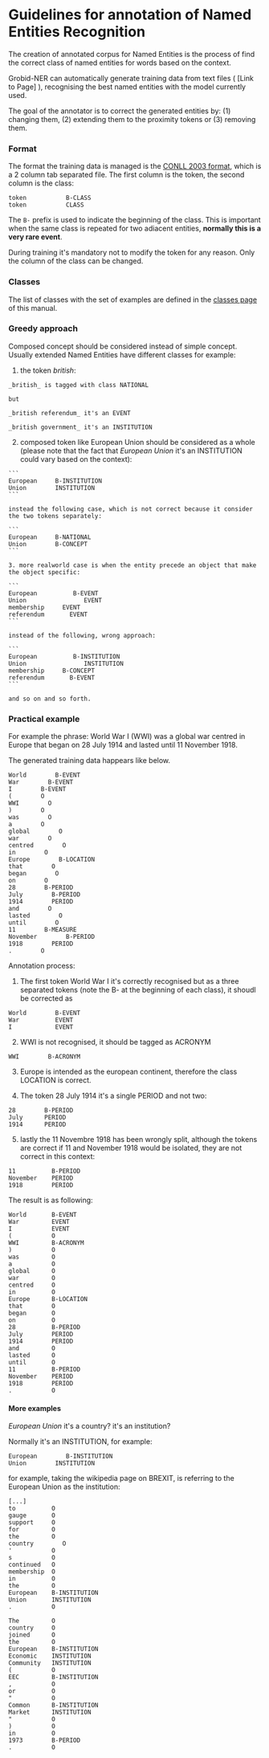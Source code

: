 # Guidelines for annotation of Named Entities Recognition

The creation of annotated corpus for Named Entities is the process of find the correct class of named entities for words based on the context.

Grobid-NER can automatically generate training data from text files ( [Link to Page] ), recognising the best named entities with the model currently used.

The goal of the annotator is to correct the generated entities by: (1) changing them, (2) extending them to the proximity tokens or (3) removing them.

### Format 

The format the training data is managed is the [CONLL 2003 format](http://www.cnts.ua.ac.be/conll2003/ner/), which is a 2 column tab separated file.
The first column is the token, the second column is the class:
```
token           B-CLASS
token           CLASS
```

The `B-` prefix is used to indicate the beginning of the class. This is important when the same class is repeated for two adiacent entities, **normally this is a very rare event**.

During training it's mandatory not to modify the token for any reason. Only the column of the class can be changed. 

### Classes
The list of classes with the set of examples are defined in the [classes page](class-and-senses.md) of this manual. 
    
### Greedy approach

Composed concept should be considered instead of simple concept. Usually extended Named Entities have different classes for example: 

  1. the token _british_: 
    
    _british_ is tagged with class NATIONAL
    
    but 
    
    _british referendum_ it's an EVENT
    
    _british government_ it's an INSTITUTION

  2. composed token like European Union should be considered as a whole (please note that the fact that _European Union_ it's an INSTITUTION could vary based on the context): 

    ```
    European     B-INSTITUTION
    Union        INSTITUTION 
    ```
    
    instead the following case, which is not correct because it consider the two tokens separately: 

    ```
    European     B-NATIONAL
    Union        B-CONCEPT 
    ```
    
    3. more realworld case is when the entity precede an object that make the object specific: 

    ```
    European          B-EVENT
    Union                EVENT
    membership     EVENT
    referendum       EVENT
    ```
    
    instead of the following, wrong approach: 
    
    ```
    European          B-INSTITUTION
    Union                INSTITUTION
    membership     B-CONCEPT
    referendum       B-EVENT    
    ```
    
    and so on and so forth. 
    


### Practical example

For example the phrase: World War I (WWI) was a global war centred in Europe that began on 28 July 1914 and lasted until 11 November 1918. 

The generated training data happears like below.  

```
World        B-EVENT
War        B-EVENT
I        B-EVENT
(        O
WWI        O
)        O
was        O
a        O
global        O
war        O
centred        O
in        O
Europe        B-LOCATION
that        O
began        O
on        O
28        B-PERIOD
July        B-PERIOD
1914        PERIOD
and        O
lasted        O
until        O
11        B-MEASURE
November        B-PERIOD
1918        PERIOD
.        O
```    
    
Annotation process: 

1. The first token World War I it's correctly recognised but as a three separated tokens (note the B- at the beginning of each class), it shoudl be corrected as 
        
  ```
  World        B-EVENT
  War          EVENT
  I            EVENT
  ```

2. WWI is not recognised, it should be tagged as ACRONYM

  ```
  WWI        B-ACRONYM
  ```

3. Europe is intended as the european continent, therefore the class LOCATION is correct. 

4. The token 28 July 1914 it's a single PERIOD and not two:

  ```
  28        B-PERIOD
  July      PERIOD
  1914      PERIOD
  ```

5. lastly the 11 Novembre 1918 has been wrongly split, although the tokens are correct if 11 and November 1918 would be isolated, they are not correct in this context: 
  
  ```
  11          B-PERIOD
  November    PERIOD
  1918        PERIOD
  ```

The result is as following: 
```
World       B-EVENT
War         EVENT
I           EVENT
(           O
WWI         B-ACRONYM
)           O
was         O
a           O
global      O
war         O
centred     O
in          O
Europe      B-LOCATION
that        O
began       O
on          O
28          B-PERIOD
July        PERIOD
1914        PERIOD
and         O
lasted      O
until       O
11          B-PERIOD
November    PERIOD
1918        PERIOD
.           O
```    
    

#### More examples
 
*European Union* it's a country? it's an institution? 

Normally it's an INSTITUTION, for example: 

```
European        B-INSTITUTION
Union        INSTITUTION
```

for example, taking the wikipedia page on BREXIT, is referring to the European Union as the institution: 
```
[...]    
to          O
gauge       O
support     O
for         O
the         O
country        O
'           O
s           O
continued   O
membership  O
in          O
the         O
European    B-INSTITUTION
Union       INSTITUTION
.           O
```

``` 
The         O
country     O
joined      O
the         O
European    B-INSTITUTION
Economic    INSTITUTION
Community   INSTITUTION
(           O
EEC         B-INSTITUTION
,           O
or          O
"           O
Common      B-INSTITUTION
Market      INSTITUTION
"           O
)           O
in          O
1973        B-PERIOD
.           O
```

